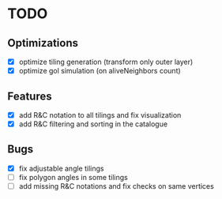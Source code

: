 # TODO

## Optimizations

- [x] optimize tiling generation (transform only outer layer)
- [x] optimize gol simulation (on aliveNeighbors count)

## Features

- [x] add R&C notation to all tilings and fix visualization
- [x] add R&C filtering and sorting in the catalogue

## Bugs

- [x] fix adjustable angle tilings
- [ ] fix polygon angles in some tilings
- [ ] add missing R&C notations and fix checks on same vertices